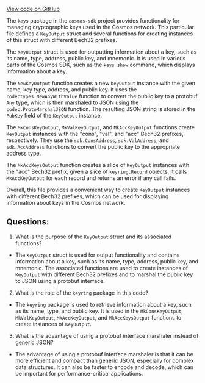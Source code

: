 [View code on GitHub](https://github.com/cosmos/cosmos-sdk.git/client/keys/output.go)

The `keys` package in the `cosmos-sdk` project provides functionality for managing cryptographic keys used in the Cosmos network. This particular file defines a `KeyOutput` struct and several functions for creating instances of this struct with different Bech32 prefixes.

The `KeyOutput` struct is used for outputting information about a key, such as its name, type, address, public key, and mnemonic. It is used in various parts of the Cosmos SDK, such as the `keys show` command, which displays information about a key.

The `NewKeyOutput` function creates a new `KeyOutput` instance with the given name, key type, address, and public key. It uses the `codectypes.NewAnyWithValue` function to convert the public key to a protobuf `Any` type, which is then marshaled to JSON using the `codec.ProtoMarshalJSON` function. The resulting JSON string is stored in the `PubKey` field of the `KeyOutput` instance.

The `MkConsKeyOutput`, `MkValKeyOutput`, and `MkAccKeyOutput` functions create `KeyOutput` instances with the "cons", "val", and "acc" Bech32 prefixes, respectively. They use the `sdk.ConsAddress`, `sdk.ValAddress`, and `sdk.AccAddress` functions to convert the public key to the appropriate address type.

The `MkAccKeysOutput` function creates a slice of `KeyOutput` instances with the "acc" Bech32 prefix, given a slice of `keyring.Record` objects. It calls `MkAccKeyOutput` for each record and returns an error if any call fails.

Overall, this file provides a convenient way to create `KeyOutput` instances with different Bech32 prefixes, which can be used for displaying information about keys in the Cosmos network.
## Questions: 
 1. What is the purpose of the `KeyOutput` struct and its associated functions?
- The `KeyOutput` struct is used for output functionality and contains information about a key, such as its name, type, address, public key, and mnemonic. The associated functions are used to create instances of `KeyOutput` with different Bech32 prefixes and to marshal the public key to JSON using a protobuf interface.

2. What is the role of the `keyring` package in this code?
- The `keyring` package is used to retrieve information about a key, such as its name, type, and public key. It is used in the `MkConsKeyOutput`, `MkValKeyOutput`, `MkAccKeyOutput`, and `MkAccKeysOutput` functions to create instances of `KeyOutput`.

3. What is the advantage of using a protobuf interface marshaler instead of generic JSON?
- The advantage of using a protobuf interface marshaler is that it can be more efficient and compact than generic JSON, especially for complex data structures. It can also be faster to encode and decode, which can be important for performance-critical applications.